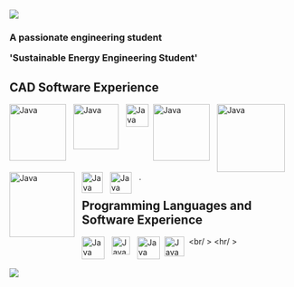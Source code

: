 <h1 align="left">
  <a href="http://git.io/typing-svg">
    <img src="http://readme-typing-svg.herokuapp.com/?font=Righteous&size=35&center&true&vCenter=true&width=550&height=70&duration=5000&lines=Hi+There!;+I'm+Branthur+Federucci;" />
  </a>
</h1>

<h3 align="left">A passionate engineering student

**'Sustainable Energy Engineering Student'**

## CAD Software Experience
<img align="left" alt="Java" width="100px" style="padding-right:10px;" src="https://github.com/BranthurFederucci/BranthurFederucci/assets/156545216/f9823a3a-6273-4127-866f-eac33a9318ff"/>
<img align="left" alt="Java" width="80px" style="padding-right:10px;" src="https://github.com/BranthurFederucci/BranthurFederucci/assets/156545216/f162051a-cdc7-4c57-b3a3-3921acf143e4"/>
<img align="left" alt="Java" width="40px" style="padding-right:5px;" src="https://cdn.jsdelivr.net/gh/devicons/devicon/icons/matlab/matlab-original.svg"/>
<img align="left" alt="Java" width="100px" style="padding-right:10px;" src="https://github.com/BranthurFederucci/BranthurFederucci/assets/156545216/0bd1c7a4-11a8-4fb7-9a24-664f9d587790"/>
<img align="left" alt="Java" width="120px" style="padding-right:10px;" src="https://github.com/BranthurFederucci/BranthurFederucci/assets/156545216/a5fa5d2c-79b6-41bc-a07e-b17f2cc2878a"/>
<img align="left" alt="Java" width="115px" style="padding-right:10px;" src="https://github.com/BranthurFederucci/BranthurFederucci/assets/156545216/ca449c87-f9fe-4747-99f1-e360a69dfb48"/>
<img align="left" alt="Java" width="37px" style="padding-right:10px;" src="https://github.com/BranthurFederucci/BranthurFederucci/assets/156545216/f4aef9de-5f33-41bf-990e-1e35ee4ec9f6"/>
<img align="left" alt="Java" width="38px" style="padding-right:10px;" src="https://github.com/BranthurFederucci/BranthurFederucci/assets/156545216/42d330f1-7f77-4559-8cbd-1411ad6a2af1"/>
<br/ >
.

## Programming Languages and Software Experience
<img align="left" alt="Java" width="40px" style="padding-right:10px;" src="https://cdn.jsdelivr.net/gh/devicons/devicon/icons/python/python-original.svg">
<img align="left" alt="Java" width="32px" style="padding-right:10px;" src="https://github.com/BranthurFederucci/BranthurFederucci/assets/156545216/b7a148d9-5628-4b6c-9893-49caf711f480">
<img align="left" alt="Java" width="40px" style="padding-right:5px;" src="https://cdn.jsdelivr.net/gh/devicons/devicon/icons/matlab/matlab-original.svg"/>
<img align="left" alt="Java" width="35px" style="padding-right:5px;" src="https://cdn.jsdelivr.net/gh/devicons/devicon/icons/vscode/vscode-original.svg"/>


<br/ >
<hr/ >
<h1 align="left">
  <a href="http://git.io/typing-svg">
    <img src="http://readme-typing-svg.herokuapp.com/?font=Righteous&size=35&center&true&vCenter=true&width=550&height=70&duration=4000&lines=Have+a+Great+Day!;+I+Look+Forward+to+Meeting;" />
  </a>
</h1>

<!--
**BranthurFederucci/BranthurFederucci** is a ✨ _special_ ✨ repository because its `README.md` (this file) appears on your GitHub profile.

Here are some ideas to get you started:

- 🔭 I’m currently working on ...
- 🌱 I’m currently learning ...
- 👯 I’m looking to collaborate on ...
- 🤔 I’m looking for help with ...
- 💬 Ask me about ...
- 📫 How to reach me: ...
- 😄 Pronouns: ...
- ⚡ Fun fact: ...
-->
